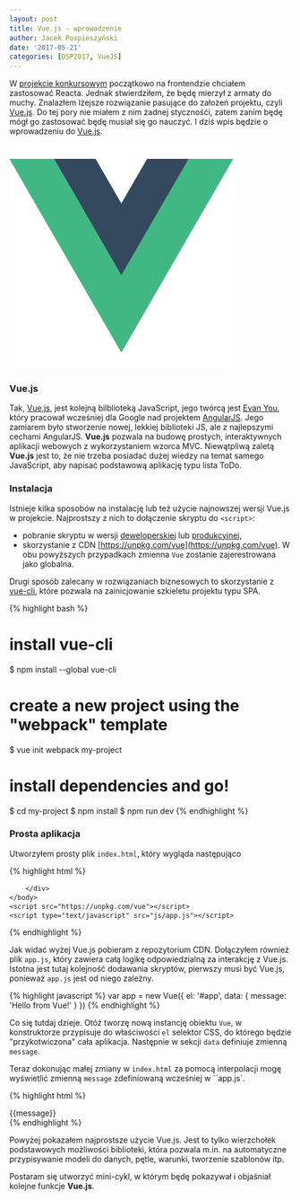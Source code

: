 ```yaml
---
layout: post
title: Vue.js - wprowadzenie
author: Jacek Pospieszyński
date: '2017-05-21'
categories: [DSP2017, VueJS]
---
```

W [projekcie konkursowym](https://github.com/pospieszja/DataBoard) początkowo na frontendzie chciałem zastosować Reacta. Jednak stwierdziłem, że będę mierzył z armaty do muchy. Znalazłem lżejsze rozwiązanie pasujące do założeń projektu, czyli [Vue.js](https://vuejs.org/). Do tej pory nie miałem z nim żadnej stycznośći, zatem zanim będę mógł go zastosować będę musiał się go nauczyć. I dziś wpis będzie o wprowadzeniu do [Vue.js](https://vuejs.org/).

![vuejs](/assets/2017-05-21-vuejs-wprowadzenie/vuejs-logo.png "vuejs")

<!--more-->

### Vue.js
Tak, [Vue.js](https://vuejs.org/), jest kolejną bilblioteką JavaScript, jego twórcą jest [Evan You](https://github.com/yyx990803), który pracował wcześniej dla Google nad projektem [AngularJS](https://angularjs.org/). Jego zamiarem było stworzenie nowej, lekkiej biblioteki JS, ale z najlepszymi cechami AngularJS.
**Vue.js** pozwala na budowę prostych, interaktywnych aplikacji webowych z wykorzystaniem wzorca MVC. Niewątpliwą zaletą **Vue.js** jest to, że nie trzeba posiadać dużej wiedzy na temat samego JavaScript, aby napisać podstawową aplikację typu lista ToDo.

### Instalacja
Istnieje kilka sposobów na instalację lub też użycie najnowszej wersji Vue.js w projekcie. Najprostszy z nich to dołączenie skryptu do ``<script>``:
* pobranie skryptu w wersji [deweloperskiej](https://vuejs.org/js/vue.js) lub [produkcyjnej](https://vuejs.org/js/vue.min.js),
* skorzystanie z CDN [https://unpkg.com/vue](https://unpkg.com/vue).
W obu powyższych przypadkach zmienna ``Vue`` zostanie zajerestrowana jako globalna.

Drugi sposób zalecany w rozwiązaniach biznesowych to skorzystanie z [vue-cli](https://github.com/vuejs/vue-cli), które pozwala na zainicjowanie szkieletu projektu typu SPA.

{% highlight bash %}
# install vue-cli
$ npm install --global vue-cli
# create a new project using the "webpack" template
$ vue init webpack my-project
# install dependencies and go!
$ cd my-project
$ npm install
$ npm run dev
{% endhighlight %} 

### Prosta aplikacja
Utworzyłem prosty plik ``index.html``, który wygląda następująco

{% highlight html %}
<!DOCTYPE html>
<html lang="en">
    <head>
        <title></title>
        <meta charset="UTF-8">
        <meta name="viewport" content="width=device-width, initial-scale=1">
    </head>
    <body>
        <div id="app">

        </div>    
    </body>
    <script src="https://unpkg.com/vue"></script>
    <script type="text/javascript" src="js/app.js"></script>
</html>        
{% endhighlight %} 

Jak widać wyżej Vue.js pobieram z repozytorium CDN. Dołączyłem również plik ``app.js``, który zawiera całą logikę odpowiedzialną za interakcję z Vue.js. Istotna jest tutaj kolejność dodawania skryptów, pierwszy musi być Vue.js, ponieważ ``app.js`` jest od niego zależny.

{% highlight javascript %}
var app = new Vue({
  el: '#app',
  data: {
    message: 'Hello from Vue!'
  }
})
{% endhighlight %} 

Co się tutdaj dzieje. Otóż tworzę nową instancję obiektu ``Vue``, w konstruktorze przypisuje do właściwości ``el`` selektor CSS, do którego będzie "przykotwiczona" cała aplikacja. Następnie w sekcji ``data`` definiuje zmienną ``message``.

Teraz dokonując małej zmiany w ``index.html`` za pomocą interpolacji mogę wyświetlić zmienną ``message`` zdefiniowaną wcześniej w ``app.js`.

{% highlight html %}
<div id="app">
    {{message}}
</div>
{% endhighlight %}         

Powyżej pokazałem najprostsze użycie Vue.js. Jest to tylko wierzchołek podstawowych możliwości biblioteki, która pozwala m.in. na automatyczne przypisywanie modeli do danych, pętle, warunki, tworzenie szablonów itp.

Postaram się utworzyć mini-cykl, w którym będę pokazywał i objaśniał kolejne funkcje **Vue.js**.